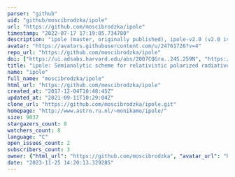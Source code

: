 ```yaml
---
parser: "github"
uid: "github/moscibrodzka/ipole"
url: "https://github.com/moscibrodzka/ipole"
timestamp: "2022-07-17 17:19:05.734780"
description: "ipole (master, originally published), ipole-v2.0 (v2.0 is more compact with additional features). This is the original repository for the ipole code. "
avatar: "https://avatars.githubusercontent.com/u/24761726?v=4"
repo_url: "https://github.com/moscibrodzka/ipole"
doi: ["https://ui.adsabs.harvard.edu/abs/2007CQGra..24S.259N", "https://ui.adsabs.harvard.edu/abs/2018MNRAS.475...43M", "https://ui.adsabs.harvard.edu/abs/2018ascl.soft04002M/abstract"]
title: "ipole: Semianalytic scheme for relativistic polarized radiative transport"
name: "ipole"
full_name: "moscibrodzka/ipole"
html_url: "https://github.com/moscibrodzka/ipole"
created_at: "2017-12-04T10:48:45Z"
updated_at: "2021-09-11T10:29:04Z"
clone_url: "https://github.com/moscibrodzka/ipole.git"
homepage: "http://www.astro.ru.nl/~monikamo/ipole/"
size: 9037
stargazers_count: 8
watchers_count: 8
language: "C"
open_issues_count: 2
subscribers_count: 3
owner: {"html_url": "https://github.com/moscibrodzka", "avatar_url": "https://avatars.githubusercontent.com/u/24761726?v=4", "login": "moscibrodzka", "type": "User"}
date: "2023-11-25 14:20:13.329285"
---
```

